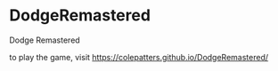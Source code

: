 # DodgeRemastered
Dodge Remastered

to play the game, visit https://colepatters.github.io/DodgeRemastered/
